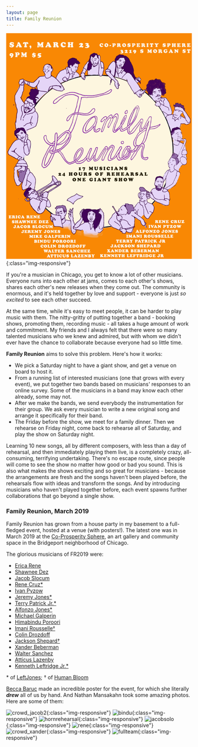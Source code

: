 ```yaml
---
layout: page
title: Family Reunion
---
```


![poster](/assets/images/famreunion/familyreunion2.png){:class="img-responsive"}

If you're a musician in Chicago, you get to know a lot of other musicians. Everyone runs into each other at jams, comes to each other's shows, shares each other's new releases when they come out. The community is enormous, and it's held together by love and support - everyone is just *so excited* to see each other succeed.

At the same time, while it's easy to meet people, it can be harder to play music with them. The nitty-gritty of putting together a band - booking shows, promoting them, recording music - all takes a huge amount of work and commitment. My friends and I always felt that there were so many talented musicians who we knew and admired, but with whom we didn't ever have the chance to collaborate because everyone had so little time.

**Family Reunion** aims to solve this problem. Here's how it works:
- We pick a Saturday night to have a giant show, and get a venue on board to host it.
- From a running list of interested musicians (one that grows with every event), we put together two bands based on musicians' responses to an online survey. Some of the musicians in a band may know each other already, some may not.
- After we make the bands, we send everybody the instrumentation for their group. We ask every musician to write a new original song and arrange it specifically for their band.
- The Friday before the show, we meet for a family dinner. Then we rehearse on Friday night, come back to rehearse all of Saturday, and play the show on Saturday night.

Learning 10 new songs, all by different composers, with less than a day of rehearsal, and then immediately playing them live, is a completely crazy, all-consuming, terrifying undertaking. There's no escape route, since people will come to see the show no matter how good or bad you sound. This is also what makes the shows exciting and so great for musicians - because the arrangements are fresh and the songs haven't been played before, the rehearsals flow with ideas and transform the songs. And by introducing musicians who haven't played together before, each event spawns further collaborations that go beyond a single show.


### Family Reunion, March 2019
Family Reunion has grown from a house party in my basement to a full-fledged event, hosted at a venue (with posters!). The latest one was in March 2019 at the [Co-Prosperity Sphere](http://www.coprosperity.org/), an art gallery and community space in the Bridgeport neighborhood of Chicago. 

The glorious musicians of FR2019 were:
* [Erica Rene](https://www.instagram.com/theericarene/)
* [Shawnee Dez](http://shawneedez.com/)
* [Jacob Slocum](https://www.newmusicusa.org/profile/jacob-slocum-music/)
* [Rene Cruz\*](https://linktr.ee/renocruzmusic)
* [Ivan Pyzow](http://www.pyzow.com/info)
* [Jeremy Jones\*](https://www.instagram.com/thebassmanjones/)
* [Terry Patrick Jr.\*](https://www.instagram.com/terrypatrickjr/)
* [Alfonzo Jones\*](https://www.instagram.com/alfonzojones_music/)
* [Michael Galperin](https://michaelgalperin.github.io/)
* [Himabindu Poroori](https://www.facebook.com/statematters/videos/what-you-need-to-know-about-an-arts-indicator-for-illinois-schools/298344447493750/)
* [Imani Rousselle&dagger;](https://www.imanirousselle.com/)
* [Colin Drozdoff](https://www.colindrozdoffmusic.com/)
* [Jackson Shepard&dagger;](https://www.instagram.com/jacksonshepard_music/)
* [Xander Beberman](https://www.facebook.com/halfstopsound/)
* [Walter Sanchez](https://www.instagram.com/walterplaysthebone/)
* [Atticus Lazenby](https://atticuslazenbymusic.com/)
* [Kenneth Leftridge Jr.\*](https://www.instagram.com/kenzinho91/?hl=en)

\* of [LeftJones](https://www.leftjones.com/); 
&dagger; of [Human Bloom](https://humanbloom.bandcamp.com/)

[Becca Baruc](https://www.beccabaruc.com/) made an incredible poster for the event, for which she literally ***drew*** all of us by hand. And Nathan Mansakahn took some amazing photos. Here are some of them:

![crowd_jacob2](/assets/images/famreunion/crowd_jacob.JPG){:class="img-responsive"}
![bindu](assets/images/famreunion/bindu_cute.JPG){:class="img-responsive"}
![hornrehearsal](/assets/images/famreunion/horn_rehearsal.jpg){:class="img-responsive"}
![jacobsolo](/assets/images/famreunion/jacobsolo_wjackson.JPG){:class="img-responsive"}
![rene](/assets/images/famreunion/RENO.jpg){:class="img-responsive"}
![crowd_xander](/assets/images/famreunion/crowd_xander.jpg){:class="img-responsive"}
![fullteam](/assets/images/famreunion/team.JPG){:class="img-responsive"}